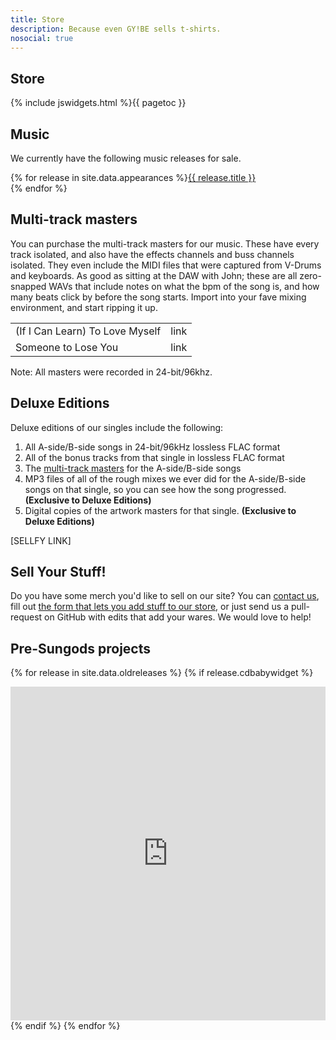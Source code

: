 ```yaml
---
title: Store
description: Because even GY!BE sells t-shirts.
nosocial: true
---
```


## Store

{% include jswidgets.html %}{{ pagetoc }}

## Music

We currently have the following music releases for sale. 

{% for release in site.data.appearances %}<a href="/releases/{{ release.id }}">{{ release.title }}</a><br/>{% endfor %}

## Multi-track masters

You can purchase the multi-track masters for our music. These have every track isolated, and also
have the effects channels and buss channels isolated. They even include the MIDI files that were
captured from V-Drums and keyboards. As good as sitting at the DAW with John; these are all
zero-snapped WAVs that include notes on what the bpm of the song is, and how many beats click
by before the song starts. Import into your fave mixing environment, and start ripping it up.

<table>
  <tr>
    <td>(If I Can Learn) To Love Myself</td>
    <td>link</td>
  </tr>
  <tr>
    <td>Someone to Lose You</td>
    <td>link</td>
  </tr>
</table>

Note: All masters were recorded in 24-bit/96khz.

## Deluxe Editions

Deluxe editions of our singles include the following:

1. All A-side/B-side songs in 24-bit/96kHz lossless FLAC format
2. All of the bonus tracks from that single in lossless FLAC format
3. The [multi-track masters](#multi-track-masters) for the A-side/B-side songs
4. MP3 files of all of the rough mixes we ever did for the A-side/B-side songs on that single, so you can see how the song progressed. **(Exclusive to Deluxe Editions)**
5. Digital copies of the artwork masters for that single. **(Exclusive to Deluxe Editions)** 

[SELLFY LINK]

## Sell Your Stuff!

Do you have some merch you'd like to sell on our site? You can [contact us](/contact),
fill out [the form that lets you add stuff to our store](https://docs.google.com/forms/d/1TI12r-L-9Vha2bnLbB9VJc8owg_xGVlVQDrCUTayHhM/viewform),
or just send us a pull-request on GitHub with edits that add your wares. We would love
to help!

## Pre-Sungods projects

{% for release in site.data.oldreleases %}
{% if release.cdbabywidget %}<div style="max-width:600px;max-height:645px;min-width:180px;"><div style="position: relative;height: 0;overflow: hidden;padding-bottom:100%;padding-top:30px;"><iframe name="square" style="position:absolute;top:0px;left:0px;width:100%;height:100%;border:0px;" src="http://widget.cdbaby.com/{{ release.cdbabywidget }}/square/light/opaque"></iframe></div></div>{% endif %}
{% endfor %}
